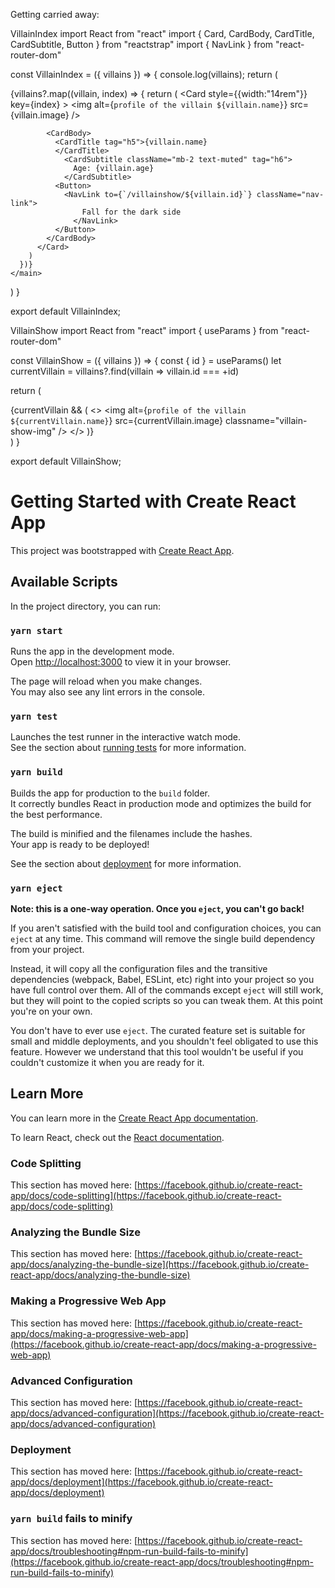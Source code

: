 Getting carried away:

VillainIndex
import React from "react"
import { Card, CardBody, CardTitle, CardSubtitle, Button } from "reactstrap"
import { NavLink } from "react-router-dom"

const VillainIndex = ({ villains }) => {
  console.log(villains);
  return (
    <main className="villain-index-cards">
      {villains?.map((villain, index) => {
        return (
          <Card 
            style={{width:"14rem"}}
            key={index}
          >
            <img 
              alt={`profile of the villain ${villain.name}`} 
              src={villain.image} 
            />

            <CardBody>
              <CardTitle tag="h5">{villain.name}
              </CardTitle>
                <CardSubtitle className="mb-2 text-muted" tag="h6">
                  Age: {villain.age}
                </CardSubtitle>
              <Button>
                <NavLink to={`/villainshow/${villain.id}`} className="nav-link">
                    Fall for the dark side
                  </NavLink>
              </Button>
            </CardBody>
          </Card>
        )
      })}
    </main>
  )
}
  
export default VillainIndex;

VillainShow
import React from "react"
import { useParams } from "react-router-dom"

const VillainShow = ({ villains }) => {
  const { id } = useParams()
  let currentVillain = villains?.find(villain => villain.id === +id)

  return (   
    <main className="villain-show-cards">
      {currentVillain && (
        <>
          <img 
          alt={`profile of the villain ${currentVillain.name}`}
          src={currentVillain.image}
          classname="villain-show-img"
          />
        </>
      )}
    </main>
  )
}
  
export default VillainShow;



# Getting Started with Create React App

This project was bootstrapped with [Create React App](https://github.com/facebook/create-react-app).

## Available Scripts

In the project directory, you can run:

### `yarn start`

Runs the app in the development mode.\
Open [http://localhost:3000](http://localhost:3000) to view it in your browser.

The page will reload when you make changes.\
You may also see any lint errors in the console.

### `yarn test`

Launches the test runner in the interactive watch mode.\
See the section about [running tests](https://facebook.github.io/create-react-app/docs/running-tests) for more information.

### `yarn build`

Builds the app for production to the `build` folder.\
It correctly bundles React in production mode and optimizes the build for the best performance.

The build is minified and the filenames include the hashes.\
Your app is ready to be deployed!

See the section about [deployment](https://facebook.github.io/create-react-app/docs/deployment) for more information.

### `yarn eject`

**Note: this is a one-way operation. Once you `eject`, you can't go back!**

If you aren't satisfied with the build tool and configuration choices, you can `eject` at any time. This command will remove the single build dependency from your project.

Instead, it will copy all the configuration files and the transitive dependencies (webpack, Babel, ESLint, etc) right into your project so you have full control over them. All of the commands except `eject` will still work, but they will point to the copied scripts so you can tweak them. At this point you're on your own.

You don't have to ever use `eject`. The curated feature set is suitable for small and middle deployments, and you shouldn't feel obligated to use this feature. However we understand that this tool wouldn't be useful if you couldn't customize it when you are ready for it.

## Learn More

You can learn more in the [Create React App documentation](https://facebook.github.io/create-react-app/docs/getting-started).

To learn React, check out the [React documentation](https://reactjs.org/).

### Code Splitting

This section has moved here: [https://facebook.github.io/create-react-app/docs/code-splitting](https://facebook.github.io/create-react-app/docs/code-splitting)

### Analyzing the Bundle Size

This section has moved here: [https://facebook.github.io/create-react-app/docs/analyzing-the-bundle-size](https://facebook.github.io/create-react-app/docs/analyzing-the-bundle-size)

### Making a Progressive Web App

This section has moved here: [https://facebook.github.io/create-react-app/docs/making-a-progressive-web-app](https://facebook.github.io/create-react-app/docs/making-a-progressive-web-app)

### Advanced Configuration

This section has moved here: [https://facebook.github.io/create-react-app/docs/advanced-configuration](https://facebook.github.io/create-react-app/docs/advanced-configuration)

### Deployment

This section has moved here: [https://facebook.github.io/create-react-app/docs/deployment](https://facebook.github.io/create-react-app/docs/deployment)

### `yarn build` fails to minify

This section has moved here: [https://facebook.github.io/create-react-app/docs/troubleshooting#npm-run-build-fails-to-minify](https://facebook.github.io/create-react-app/docs/troubleshooting#npm-run-build-fails-to-minify)
